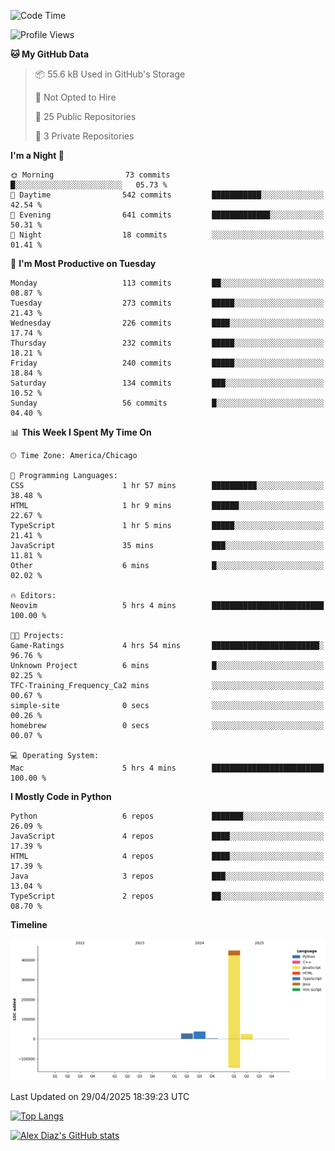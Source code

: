 <!--START_SECTION:waka-->
![Code Time](http://img.shields.io/badge/Code%20Time-19%20hrs%201%20min-blue)

![Profile Views](http://img.shields.io/badge/Profile%20Views-0-blue)

**🐱 My GitHub Data** 

> 📦 55.6 kB Used in GitHub's Storage 
 > 
> 🚫 Not Opted to Hire
 > 
> 📜 25 Public Repositories 
 > 
> 🔑 3 Private Repositories 
 > 
**I'm a Night 🦉** 

```text
🌞 Morning                73 commits          █░░░░░░░░░░░░░░░░░░░░░░░░   05.73 % 
🌆 Daytime                542 commits         ███████████░░░░░░░░░░░░░░   42.54 % 
🌃 Evening                641 commits         █████████████░░░░░░░░░░░░   50.31 % 
🌙 Night                  18 commits          ░░░░░░░░░░░░░░░░░░░░░░░░░   01.41 % 
```
📅 **I'm Most Productive on Tuesday** 

```text
Monday                   113 commits         ██░░░░░░░░░░░░░░░░░░░░░░░   08.87 % 
Tuesday                  273 commits         █████░░░░░░░░░░░░░░░░░░░░   21.43 % 
Wednesday                226 commits         ████░░░░░░░░░░░░░░░░░░░░░   17.74 % 
Thursday                 232 commits         █████░░░░░░░░░░░░░░░░░░░░   18.21 % 
Friday                   240 commits         █████░░░░░░░░░░░░░░░░░░░░   18.84 % 
Saturday                 134 commits         ███░░░░░░░░░░░░░░░░░░░░░░   10.52 % 
Sunday                   56 commits          █░░░░░░░░░░░░░░░░░░░░░░░░   04.40 % 
```


📊 **This Week I Spent My Time On** 

```text
🕑︎ Time Zone: America/Chicago

💬 Programming Languages: 
CSS                      1 hr 57 mins        ██████████░░░░░░░░░░░░░░░   38.48 % 
HTML                     1 hr 9 mins         ██████░░░░░░░░░░░░░░░░░░░   22.67 % 
TypeScript               1 hr 5 mins         █████░░░░░░░░░░░░░░░░░░░░   21.41 % 
JavaScript               35 mins             ███░░░░░░░░░░░░░░░░░░░░░░   11.81 % 
Other                    6 mins              █░░░░░░░░░░░░░░░░░░░░░░░░   02.02 % 

🔥 Editors: 
Neovim                   5 hrs 4 mins        █████████████████████████   100.00 % 

🐱‍💻 Projects: 
Game-Ratings             4 hrs 54 mins       ████████████████████████░   96.76 % 
Unknown Project          6 mins              █░░░░░░░░░░░░░░░░░░░░░░░░   02.25 % 
TFC-Training_Frequency_Ca2 mins              ░░░░░░░░░░░░░░░░░░░░░░░░░   00.67 % 
simple-site              0 secs              ░░░░░░░░░░░░░░░░░░░░░░░░░   00.26 % 
homebrew                 0 secs              ░░░░░░░░░░░░░░░░░░░░░░░░░   00.07 % 

💻 Operating System: 
Mac                      5 hrs 4 mins        █████████████████████████   100.00 % 
```

**I Mostly Code in Python** 

```text
Python                   6 repos             ███████░░░░░░░░░░░░░░░░░░   26.09 % 
JavaScript               4 repos             ████░░░░░░░░░░░░░░░░░░░░░   17.39 % 
HTML                     4 repos             ████░░░░░░░░░░░░░░░░░░░░░   17.39 % 
Java                     3 repos             ███░░░░░░░░░░░░░░░░░░░░░░   13.04 % 
TypeScript               2 repos             ██░░░░░░░░░░░░░░░░░░░░░░░   08.70 % 
```



**Timeline**

![Lines of Code chart](https://raw.githubusercontent.com/imloadinqqq/imloadinqqq/main/assets/bar_graph.png)


 Last Updated on 29/04/2025 18:39:23 UTC
<!--END_SECTION:waka-->

[![Top Langs](https://github-readme-stats.vercel.app/api/top-langs/?username=imloadinqqq)](https://github.com/anuraghazra/github-readme-stats)

[![Alex Diaz's GitHub stats](https://github-readme-stats.vercel.app/api?username=imloadinqqq&show_icons=true&theme=gradient)](https://github.com/anuraghazra/github-readme-stats)
